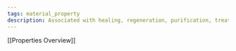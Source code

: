 ```yaml
---
tags: material_property
description: Associated with healing, regeneration, purification, treatment of disease, longevity, and the Constitution ability.
---
```

[[Properties Overview]]